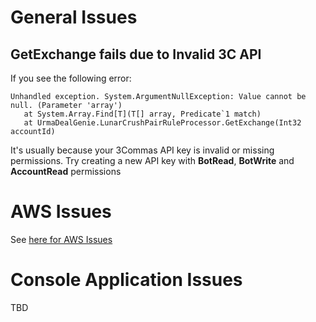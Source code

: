 # General Issues

## GetExchange fails due to Invalid 3C API 
If you see the following error:
```
Unhandled exception. System.ArgumentNullException: Value cannot be null. (Parameter 'array')
   at System.Array.Find[T](T[] array, Predicate`1 match)
   at UrmaDealGenie.LunarCrushPairRuleProcessor.GetExchange(Int32 accountId)
```
It's usually because your 3Commas API key is invalid or missing permissions. Try creating a new API key with **BotRead**, **BotWrite** and **AccountRead** permissions

# AWS Issues
See [here for AWS Issues](README-AWS.md#troubleshooting)

# Console Application Issues
TBD

